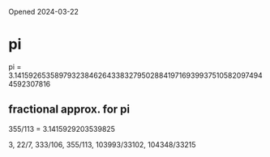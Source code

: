 Opened 2024-03-22

# pi
pi = 3.141592653589793238462643383279502884197169399375105820974944592307816

## fractional approx. for pi
355/113 = 3.1415929203539825

3, 22/7, 333/106, 355/113, 103993/33102, 104348/33215


